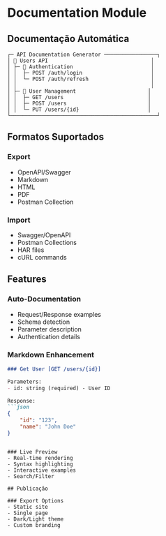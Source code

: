 # Documentation Module

## Documentação Automática

```ascii
┌─ API Documentation Generator ─────────────────┐
│ 📁 Users API                                 │
│ ├─ 📘 Authentication                         │
│ │  ├─ POST /auth/login                      │
│ │  └─ POST /auth/refresh                    │
│ │                                           │
│ ├─ 📘 User Management                       │
│ │  ├─ GET /users                           │
│ │  ├─ POST /users                          │
│ │  └─ PUT /users/{id}                      │
└───────────────────────────────────────────────┘
```

## Formatos Suportados

### Export
- OpenAPI/Swagger
- Markdown
- HTML
- PDF
- Postman Collection

### Import
- Swagger/OpenAPI
- Postman Collections
- HAR files
- cURL commands

## Features

### Auto-Documentation
- Request/Response examples
- Schema detection
- Parameter description
- Authentication details

### Markdown Enhancement
```markdown
### Get User [GET /users/{id}]

Parameters:
- id: string (required) - User ID

Response:
```json
{
    "id": "123",
    "name": "John Doe"
}
```
```

### Live Preview
- Real-time rendering
- Syntax highlighting
- Interactive examples
- Search/Filter

## Publicação

### Export Options
- Static site
- Single page
- Dark/Light theme
- Custom branding